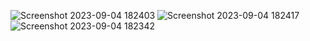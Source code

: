 ![Screenshot 2023-09-04 182403](https://github.com/ShreyashMasulkar/Blinkit-Clone/assets/139626133/be30931f-001d-4b4f-886d-545bc8826091)
![Screenshot 2023-09-04 182417](https://github.com/ShreyashMasulkar/Blinkit-Clone/assets/139626133/e6f40d8a-3c16-4404-80d0-136f9cf62382)
![Screenshot 2023-09-04 182342](https://github.com/ShreyashMasulkar/Blinkit-Clone/assets/139626133/6e16de0c-18fa-4943-b853-2232ae0bbdff)
